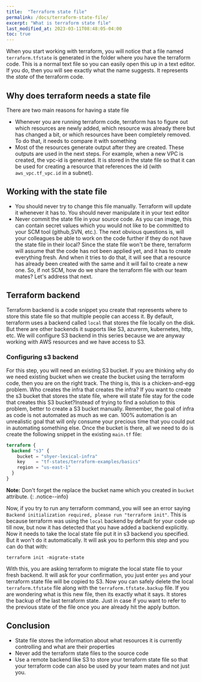 ```yaml
---
title:  "Terraform state file"
permalink: /docs/terraform-state-file/
excerpt: "What is terraform state file"
last_modified_at: 2023-03-11T08:48:05-04:00
toc: true
---
```


When you start working with terraform, you will notice that a file named `terraform.tfstate` is generated in the folder where you have the terraform code. This is a normal text file so you can easily open this up in a text editor. If you do, then you will see exactly what the name suggests. It represents the _state_ of the terraform code.

## Why does terraform needs a state file
There are two main reasons for having a state file
- Whenever you are running terraform code, terraform has to figure out which resources are newly added, which resource was already there but has changed a bit, or which resources have been completely removed. To do that, it needs to compare it with something
- Most of the resources generate output after they are created. These outputs are used in the next steps. For example, when a new VPC is created, the vpc-id is generated. It is stored in the state file so that it can be used for creating a resource that references the id (with `aws_vpc.tf_vpc.id` in a subnet).

## Working with the state file
- You should never try to change this file manually. Terraform will update it whenever it has to. You should never manipulate it in your text editor
- Never commit the state file in your source code. As you can image, this can contain secret values which you would not like to be committed to your SCM tool (github,SVN, etc.). 
The next obvious questions is, will your colleagues be able to work on the code further if they do not have the state file in their local? Since the state file won't be there, terraform will assume that the code has not been applied yet, and it has to create everything fresh. And when it tries to do that, it will see that a resource has already been created with the same and it will fail to create a new one. So, if not SCM, how do we share the terraform file with our team mates? Let's address that next.

## Terraform backend
Terraform backend is a code snippet you create that represents where to store this state file so that multiple people can access it. By default, terraform uses a backend called `local` that stores the file locally on the disk. But there are other backends it supports like S3, azurerm, kubernetes, http, etc. We will configure S3 backend in this series because we are anyway working with AWS resources and we have access to S3.

### Configuring s3 backend
For this step, you will need an existing S3 bucket. If you are thinking why do we need existing bucket when we create the bucket using the terraform code, then you are on the right track. The thing is, this is a chicken-and-egg problem. Who creates the infra that creates the infra? If you want to create the s3 bucket that stores the state file, where will state file stay for the code that creates this S3 bucket?Instead of trying to find a solution to this problem, better to create a S3 bucket manually. Remember, the goal of infra as code is not automated as much as we can. 100% automation is an unrealistic goal that will only consume your precious time that you could put in automating something else. Once the bucket is there, all we need to do is create the following snippet in the existing `main.tf` file:
```terraform
terraform {
  backend "s3" {
    bucket = "shyer-lexical-infra"
    key    = "tf-states/terraform-examples/basics"
    region = "us-east-1"
  }
}
```
**Note:** Don't forget the replace the bucket name which you created in `bucket` attribute.
{: .notice--info}

Now, if you try to run any terraform command, you will see an error saying `Backend initialization required, please run "terraform init"`. This is because terraform was using the `local` backend by default for your code up till now, but now it has detected that you have added a backend explicitly. Now it needs to take the local state file put it in s3 backend you specified. But it won't do it automatically. It will ask you to perform this step and you can do that with:
```shell
terraform init -migrate-state
```
With this, you are asking terraform to migrate the local state file to your fresh backend. It will ask for your confirmation, you just enter `yes` and your terraform state file will be copied to S3. Now you can safely delete the local `terraform.tfstate` file along with the `terraform.tfstate.backup` file. If you are wondering what is this new file, then its exactly what it says. It stores the backup of the last terraform state. Just in case if you want to refer to the previous state of the file once you are already hit the apply button.

## Conclusion
- State file stores the information about what resources it is currently controlling and what are their properties
- Never add the terraform state files to the source code
- Use a remote backend like S3 to store your terraform state file so that your terraform code can also be used by your team mates and not just you.